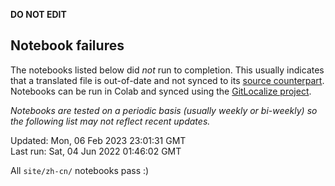 __DO NOT EDIT__

## Notebook failures

The notebooks listed below did *not* run to completion. This usually indicates
that a translated file is out-of-date and not synced to its
[source counterpart](../en-snapshot/). Notebooks can be run in Colab and synced
using the [GitLocalize project](https://gitlocalize.com/tensorflow/docs-l10n).

*Notebooks are tested on a periodic basis (usually weekly or bi-weekly) so the
following list may not reflect recent updates.*

Updated: Mon, 06 Feb 2023 23:01:31 GMT<br/>
Last run: Sat, 04 Jun 2022 01:46:02 GMT

All <code>site/zh-cn/</code> notebooks pass :)


